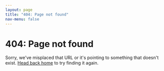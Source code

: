 ```yaml
---
layout: page
title: "404: Page not found"
nav-menu: false
---
```


<div class="page">
  <h1 class="page-title">404: Page not found</h1>
  <p class="lead">Sorry, we've misplaced that URL or it's pointing to something
  that doesn't exist. <a href="/">Head back home</a> to try finding it
  again.</p>
</div>

